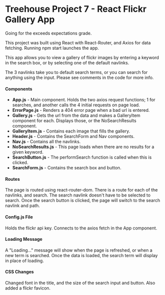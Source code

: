 # Treehouse Project 7 - React Flickr Gallery App

Going for the exceeds expectations grade.

This project was built using React with React-Router, and Axios for data fetching. Running npm start launches the app.

This app allows you to view a gallery of flickr images by entering a keyword in the search box, or by selecting one of the default navlinks.

The 3 navlinks take you to default search terms, or you can search for anything using the input. Please see comments in the code for more info.

#### Components
- **App.js** - Main component. Holds the two axios request functions; 1 for searches, and another calls the 4 initial requests on page load.
- **ErrorPage.js** - Renders a 404 error page when a bad url is entered.
- **Gallery.js** - Gets the url from the data and makes a GalleryItem component for each. Displays those, or the NoSearchResults component.
- **GalleryItem.js** - Contains each image that fills the gallery.
- **Header.js** - Contains the SearchForm and Nav components.
- **Nav.js** - Contains all the navlinks.
- **NoSearchResults.js** - This page loads when there are no results for a given keyword.
- **SearchButton.js** - The performSearch function is called when this is clicked.
- **SearchForm.js** - Contains the search box and button.

#### Routes
The page is routed using react-router-dom. There is a route for each of the navlinks, and search. The search navlink doesn't have to be selected to search. Once the search button is clicked, the page will switch to the search navlink and path.

#### Config.js File
Holds the flickr api key. Connects to the axios fetch in the App component.

#### Loading Message
A "Loading..." message will show when the page is refreshed, or when a new term is searched. Once the data is loaded, the search term will display in place of loading.

#### CSS Changes
Changed font in the title, and the size of the search input and button. Also added a flickr favicon.

